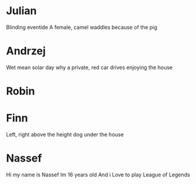 # Julian
Blinding eventide
A female, camel waddles
because of the pig
# Andrzej
Wet mean solar day
why a private, red car drives
enjoying the house
# Robin



# Finn
Left, right
above the height
dog under the house

# Nassef
Hi my name is Nassef
Im 16 years old
And i Love to play League of Legends

